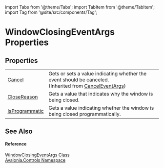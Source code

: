 import Tabs from '@theme/Tabs'; 
import TabItem from '@theme/TabItem'; 
import Tag from '@site/src/components/Tag'; 

# WindowClosingEventArgs Properties




## Properties
<table>
<tr>
<td><a href="https://learn.microsoft.com/dotnet/api/system.componentmodel.canceleventargs.cancel" target="_blank" rel="noopener noreferrer">Cancel</a></td>
<td>Gets or sets a value indicating whether the event should be canceled.<br />(Inherited from <a href="https://learn.microsoft.com/dotnet/api/system.componentmodel.canceleventargs" target="_blank" rel="noopener noreferrer">CancelEventArgs</a>)</td>
</tr>
<tr>
<td><a href="P_Avalonia_Controls_WindowClosingEventArgs_CloseReason">CloseReason</a></td>
<td>Gets a value that indicates why the window is being closed.</td>
</tr>
<tr>
<td><a href="P_Avalonia_Controls_WindowClosingEventArgs_IsProgrammatic">IsProgrammatic</a></td>
<td>Gets a value indicating whether the window is being closed programmatically.</td>
</tr>
</table>

## See Also


#### Reference
<a href="T_Avalonia_Controls_WindowClosingEventArgs">WindowClosingEventArgs Class</a>  
<a href="N_Avalonia_Controls">Avalonia.Controls Namespace</a>  
